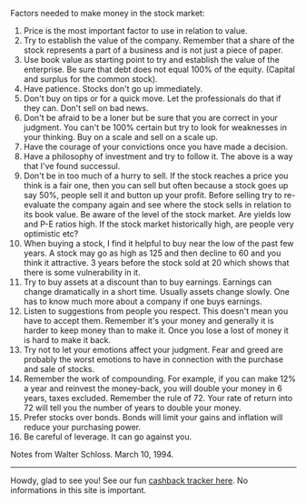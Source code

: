 Factors needed to make money in the stock market:

1. Price is the most important factor to use in relation to value.
2. Try to establish the value of the company. Remember that a share of the stock represents a part of a business and is not just a piece of paper.
3. Use book value as starting point to try and establish the value of the enterprise. Be sure that debt does not equal 100% of the equity. (Capital and surplus for the common stock).
4. Have patience. Stocks don't go up immediately.
5. Don't buy on tips or for a quick move. Let the professionals do that if they can. Don't sell on bad news.
6. Don't be afraid to be a loner but be sure that you are correct in your judgment. You can't be 100% certain but try to look for weaknesses in your thinking. Buy on a scale and sell on a scale up.
7. Have the courage of your convictions once you have made a decision.
8. Have a philosophy of investment and try to follow it. The above is a way that I've found successul.
9. Don't be in too much of a hurry to sell. If the stock reaches a price you think is a fair one, then you can sell but often because a stock goes up say 50%, people sell it and button up your profit. Before selling try to re-evaluate the company again and see where the stock sells in relation to its book value. Be aware of the level of the stock market. Are yields low and P-E ratios high. If the stock market historically high, are people very optimistic etc?
10. When buying a stock, I find it helpful to buy near the low of the past few years. A stock may go as high as 125 and then decline to 60 and you think it attractive. 3 years before the stock sold at 20 which shows that there is some vulnerability in it.
11. Try to buy assets at a discount than to buy earnings. Earnings can change dramatically in a short time. Usually assets change slowly. One has to know much more about a company if one buys earnings.
12. Listen to suggestions from people you respect. This doesn't mean you have to accept them. Remember it's your money and generally it is harder to keep money than to make it. Once you lose a lost of money it is hard to make it back.
13. Try not to let your emotions affect your judgment. Fear and greed are probably the worst emotions to have in connection with the purchase and sale of stocks.
14. Remember the work of compounding. For example, if you can make 12% a year and reinvest the money-back, you will double your money in 6 years, taxes excluded. Remember the rule of 72. Your rate of return into 72 will tell you the number of years to double your money.
15. Prefer stocks over bonds. Bonds will limit your gains and inflation will reduce your purchasing power.
16. Be careful of leverage. It can go against you.

Notes from Walter Schloss. March 10, 1994.

---

Howdy, glad to see you! See our fun [cashback tracker here](https://arsarsars.github.io/c). No informations in this site is important.
